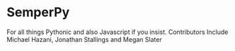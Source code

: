 # SemperPy
For all things Pythonic and also Javascript if you insist.
Contributors Include Michael Hazani, Jonathan Stallings and Megan Slater